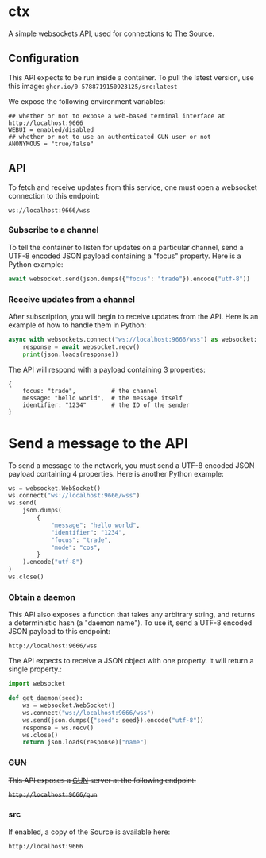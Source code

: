 # ctx

A simple websockets API, used for connections to [The Source](https://src.eco).

## Configuration

This API expects to be run inside a container. To pull the latest version, use this image: `ghcr.io/0-5788719150923125/src:latest`

We expose the following environment variables:

```
## whether or not to expose a web-based terminal interface at http://localhost:9666
WEBUI = enabled/disabled
## whether or not to use an authenticated GUN user or not
ANONYMOUS = "true/false"
```

## API

To fetch and receive updates from this service, one must open a websocket connection to this endpoint:

`ws://localhost:9666/wss`

### Subscribe to a channel

To tell the container to listen for updates on a particular channel, send a UTF-8 encoded JSON payload containing a "focus" property. Here is a Python example:

```py
await websocket.send(json.dumps({"focus": "trade"}).encode("utf-8"))
```

### Receive updates from a channel

After subscription, you will begin to receive updates from the API. Here is an example of how to handle them in Python:

```py
async with websockets.connect("ws://localhost:9666/wss") as websocket:
    response = await websocket.recv()
    print(json.loads(response))
```

The API will respond with a payload containing 3 properties:

```
{
    focus: "trade",          # the channel
    message: "hello world",  # the message itself
    identifier: "1234"       # the ID of the sender
}
```

# Send a message to the API

To send a message to the network, you must send a UTF-8 encoded JSON payload containing 4 properties. Here is another Python example:

```py
ws = websocket.WebSocket()
ws.connect("ws://localhost:9666/wss")
ws.send(
    json.dumps(
        {
            "message": "hello world",
            "identifier": "1234",
            "focus": "trade",
            "mode": "cos",
        }
    ).encode("utf-8")
)
ws.close()
```

### Obtain a daemon

This API also exposes a function that takes any arbitrary string, and returns a deterministic hash (a "daemon name"). To use it, send a UTF-8 encoded JSON payload to this endpoint:

`http://localhost:9666/wss`

The API expects to receive a JSON object with one property. It will return a single property.:

```py
import websocket

def get_daemon(seed):
    ws = websocket.WebSocket()
    ws.connect("ws://localhost:9666/wss")
    ws.send(json.dumps({"seed": seed}).encode("utf-8"))
    response = ws.recv()
    ws.close()
    return json.loads(response)["name"]
```

### ~~GUN~~

~~This API exposes a [GUN](https://gun.eco/) server at the following endpoint:~~

~~`http://localhost:9666/gun`~~

### src

If enabled, a copy of the Source is available here:

`http://localhost:9666`
